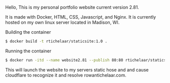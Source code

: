 Hello,
This is my personal portfolio website current version 2.81.

It is made with Docker, HTML, CSS, Javascript, and Nginx. It is currently hosted on my own linux server located in Madison, WI. 

Building the container
```sh
$ docker build -t rtichelaar/staticsite:1.0 .
```
Running the container
```sh
$ docker run -itd --name website2.81 --publish 80:80 rtichelaar/staticsite:1.0
```

This will launch the website to my servers static hose and and cause cloudflare to recognize it and resolve rowantichelaar.com.
